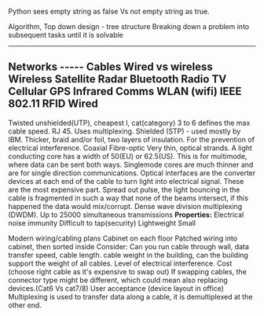 Python sees empty string as false Vs not empty string as true.

Algorithm, 
Top down design - tree structure 
Breaking down a problem into subsequent tasks until it is solvable 

---
**Networks ----- Cables**
Wired vs wireless
Wireless
     Satellite
     Radar
     Bluetooth
     Radio
     TV
     Cellular
     GPS
     Infrared Comms
     WLAN (wifi) IEEE 802.11
     RFID
Wired
---
Twisted
    unshielded(UTP), cheapest l, cat(category) 3 to 6 defines the max cable speed. RJ 45. Uses multiplexing.
    Shielded (STP) - used mostly by IBM. Thicker, braid and/or foil, two layers of insulation. For the prevention of electrical interference.
Coaxial 
Fibre-optic 
     Very thin, optical strands. A light conducting core has a width of 50(EU) or 62.5(US). This is for multimode, where data can be sent both ways.
     Singlemode cores are much thinner and are for single direction communications.
     Optical interfaces are the converter devices at each end of the cable to turn light into electrical signal. These are the most expensive part.
     Spread out pulse, the light bouncing in the cable is fragmented in such a way that none of the beams intersect, if this happened the data would mix/corrupt.
     Dense wave division multiplexing (DWDM). Up to 25000 simultaneous transmissions
     **Properties:**
     Electrical noise immunity
     Difficult to tap(security)
     Lightweight
     Small
     
Modern wiring/cabling plans
    Cabinet on each floor
    Patched wiring into cabinet, then sorted inside
    Consider:
        Can you run cable through wall, data transfer speed, cable length.
         cable weight in the building, can the building support the weight of all cables.
        Level of electrical interference.
        Cost (choose right cable as it's expensive to swap out)
        If swapping cables, the connector type might be different, which could mean also replacing devices.(Cat6 Vs cat7/8)
        User acceptance (device layout in office)
Multiplexing is used to transfer data along a cable, it is demultiplexed at the other end. 
